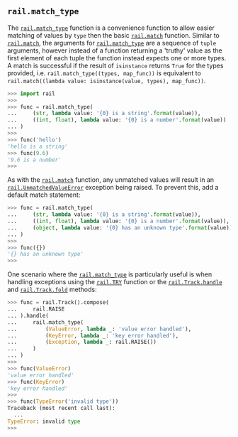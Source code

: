 ## `rail.match_type`

The [`rail.match_type`](#railmatch_type) function is a convenience function to allow easier matching of values by `type` then the basic [`rail.match`](./rail.match.md#railmatch) function. Similar to [`rail.match`](./rail.match.md#railmatch), the arguments for [`rail.match_type`](#railmatch_type) are a sequence of `tuple` arguments, however instead of a function returning a 'truthy' value as the first element of each tuple the function instead expects one or more types. A match is successful if the result of `isinstance` returns `True` for the types provided, i.e. `rail.match_type((types, map_func))` is equivalent to `rail.match((lambda value: isinstance(value, types), map_func))`.

```python
>>> import rail
>>>
>>> func = rail.match_type(
...     (str, lambda value: '{0} is a string'.format(value)),
...     ((int, float), lambda value: '{0} is a number'.format(value))
... )
>>>
>>> func('hello')
'hello is a string'
>>> func(9.6)
'9.6 is a number'
>>>
```

As with the [`rail.match`](./rail.match.md#railmatch) function, any unmatched values will result in an [`rail.UnmatchedValueError`](./rail.UnmatchedValueError.md#railunmatchedvalueerror) exception being raised. To prevent this, add a default match statement:

```python
>>> func = rail.match_type(
...     (str, lambda value: '{0} is a string'.format(value)),
...     ((int, float), lambda value: '{0} is a number'.format(value)),
...     (object, lambda value: '{0} has an unknown type'.format(value))
... )
>>>
>>> func({})
'{} has an unknown type'
>>>
```

One scenario where the [`rail.match_type`](#railmatch_type) is particularly useful is when handling exceptions using the [`rail.TRY`](./rail.TRY.md#railtry) function or the [`rail.Track.handle`](./rail.Track.handle.md#railtrackhandle) and [`rail.Track.fold`](./rail.Track.fold.md#railtrackfold) methods:

```python
>>> func = rail.Track().compose(
...     rail.RAISE
... ).handle(
...     rail.match_type(
...         (ValueError, lambda _: 'value error handled'),
...         (KeyError, lambda _: 'key error handled'),
...         (Exception, lambda _: rail.RAISE())
...     )
... )
>>>
>>> func(ValueError)
'value error handled'
>>> func(KeyError)
'key error handled'
>>>
>>> func(TypeError('invalid type'))
Traceback (most recent call last):
  ...
TypeError: invalid type
>>>
```
